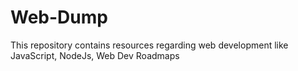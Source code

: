# Web-Dump
This repository contains resources regarding web development like JavaScript, NodeJs, Web Dev Roadmaps
